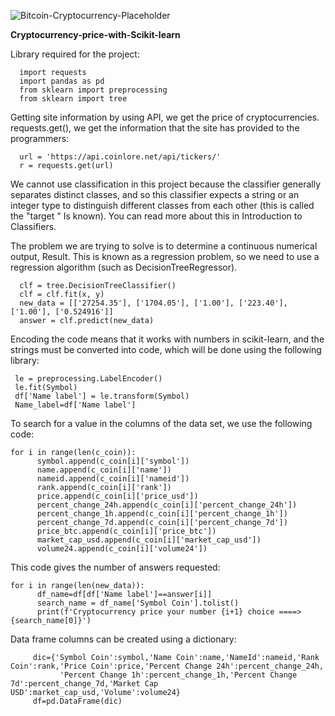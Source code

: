 
![Bitcoin-Cryptocurrency-Placeholder](https://github.com/Peyman2012/Cryptocurrency-price-with-Scikit-learn/assets/88220773/f84ff9d4-d663-45c9-8cce-1ee23e26f02f)

**Cryptocurrency-price-with-Scikit-learn**

Library required for the project:

      import requests
      import pandas as pd
      from sklearn import preprocessing
      from sklearn import tree

Getting site information by using API, we get the price of cryptocurrencies.
 requests.get(), we get the information that the site has provided to the programmers:

      url = 'https://api.coinlore.net/api/tickers/'
      r = requests.get(url)

We cannot use classification in this project because the classifier generally separates distinct classes, and so this classifier expects a string or an integer type to distinguish different classes from each other (this is called the "target " Is known). You can read more about this in Introduction to Classifiers.

The problem we are trying to solve is to determine a continuous numerical output, Result. This is known as a regression problem, so we need to use a regression algorithm (such as DecisionTreeRegressor).

      clf = tree.DecisionTreeClassifier()
      clf = clf.fit(x, y)
      new_data = [['27254.35'], ['1704.05'], ['1.00'], ['223.40'], ['1.00'], ['0.524916']]
      answer = clf.predict(new_data)

Encoding the code means that it works with numbers in scikit-learn, and the strings must be converted into code, which will be done using the following library:

     le = preprocessing.LabelEncoder()
     le.fit(Symbol)
     df['Name label'] = le.transform(Symbol)
     Name_label=df['Name label']

To search for a value in the columns of the data set, we use the following code:

    for i in range(len(c_coin)):
          symbol.append(c_coin[i]['symbol'])
          name.append(c_coin[i]['name'])
          nameid.append(c_coin[i]['nameid'])
          rank.append(c_coin[i]['rank'])
          price.append(c_coin[i]['price_usd'])
          percent_change_24h.append(c_coin[i]['percent_change_24h'])
          percent_change_1h.append(c_coin[i]['percent_change_1h'])
          percent_change_7d.append(c_coin[i]['percent_change_7d'])
          price_btc.append(c_coin[i]['price_btc'])
          market_cap_usd.append(c_coin[i]['market_cap_usd'])
          volume24.append(c_coin[i]['volume24'])

This code gives the number of answers requested:

    for i in range(len(new_data)):
          df_name=df[df['Name label']==answer[i]]
          search_name = df_name['Symbol Coin'].tolist()
          print(f'Cryptocurrency price your number {i+1} choice ====> {search_name[0]}')

Data frame columns can be created using a dictionary:

         dic={'Symbol Coin':symbol,'Name Coin':name,'NameId':nameid,'Rank Coin':rank,'Price Coin':price,'Percent Change 24h':percent_change_24h,
               'Percent Change 1h':percent_change_1h,'Percent Change 7d':percent_change_7d,'Market Cap USD':market_cap_usd,'Volume':volume24}
         df=pd.DataFrame(dic)
